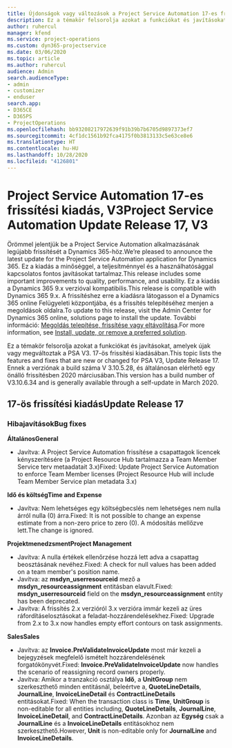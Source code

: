 ```yaml
---
title: Újdonságok vagy változások a Project Service Automation 17-es frissítési kiadásának V3 változatában
description: Ez a témakör felsorolja azokat a funkciókat és javításokat, amelyek elérhetők a Project Service Automation V3. 17-os frissítési kiadásában.
author: ruhercul
manager: kfend
ms.service: project-operations
ms.custom: dyn365-projectservice
ms.date: 03/06/2020
ms.topic: article
ms.author: ruhercul
audience: Admin
search.audienceType:
- admin
- customizer
- enduser
search.app:
- D365CE
- D365PS
- ProjectOperations
ms.openlocfilehash: bb93208217972639f91b39b7b6705d9897373ef7
ms.sourcegitcommit: 4cf1dc1561b92fca4175f0b3813133c5e63ce8e6
ms.translationtype: HT
ms.contentlocale: hu-HU
ms.lasthandoff: 10/28/2020
ms.locfileid: "4126801"
---
```

# <a name="project-service-automation-update-release-17-v3"></a><span data-ttu-id="4069b-103">Project Service Automation 17-es frissítési kiadás, V3</span><span class="sxs-lookup"><span data-stu-id="4069b-103">Project Service Automation Update Release 17, V3</span></span>

<span data-ttu-id="4069b-104">Örömmel jelentjük be a Project Service Automation alkalmazásának legújabb frissítését a Dynamics 365-höz.</span><span class="sxs-lookup"><span data-stu-id="4069b-104">We’re pleased to announce the latest update for the Project Service Automation application for Dynamics 365.</span></span> <span data-ttu-id="4069b-105">Ez a kiadás a minőséggel, a teljesítménnyel és a használhatósággal kapcsolatos fontos javításokat tartalmaz.</span><span class="sxs-lookup"><span data-stu-id="4069b-105">This release includes some important improvements to quality, performance, and usability.</span></span>  <span data-ttu-id="4069b-106">Ez a kiadás a Dynamics 365 9.x verzióval kompatibilis.</span><span class="sxs-lookup"><span data-stu-id="4069b-106">This release is compatible with Dynamics 365 9.x.</span></span> <span data-ttu-id="4069b-107">A frissítéshez erre a kiadásra látogasson el a Dynamics 365 online Felügyeleti központjába, és a frissítés telepítéséhez menjen a megoldások oldalra.</span><span class="sxs-lookup"><span data-stu-id="4069b-107">To update to this release, visit the Admin Center for Dynamics 365 online, solutions page to install the update.</span></span> <span data-ttu-id="4069b-108">További információ: [Megoldás telepítése, frissítése vagy eltávolítása](https://docs.microsoft.com/power-platform/admin/install-remove-preferred-solution).</span><span class="sxs-lookup"><span data-stu-id="4069b-108">For more information, see [Install, update, or remove a preferred solution](https://docs.microsoft.com/power-platform/admin/install-remove-preferred-solution).</span></span>

<span data-ttu-id="4069b-109">Ez a témakör felsorolja azokat a funkciókat és javításokat, amelyek újak vagy megváltoztak a PSA V3. 17-ös frissítési kiadásában.</span><span class="sxs-lookup"><span data-stu-id="4069b-109">This topic lists the features and fixes that are new or changed for PSA V3, Update Release 17.</span></span> <span data-ttu-id="4069b-110">Ennek a verziónak a build száma V 3.10.5.28, és általánosan elérhető egy önálló frissítésben 2020 márciusában.</span><span class="sxs-lookup"><span data-stu-id="4069b-110">This version has a build number of V3.10.6.34 and is generally available through a self-update in March 2020.</span></span>


## <a name="update-release-17"></a><span data-ttu-id="4069b-111">17-ös frissítési kiadás</span><span class="sxs-lookup"><span data-stu-id="4069b-111">Update Release 17</span></span>

### <a name="bug-fixes"></a><span data-ttu-id="4069b-112">Hibajavítások</span><span class="sxs-lookup"><span data-stu-id="4069b-112">Bug fixes</span></span>

<span data-ttu-id="4069b-113">**Általános**</span><span class="sxs-lookup"><span data-stu-id="4069b-113">**General**</span></span>

- <span data-ttu-id="4069b-114">Javítva: A Project Service Automation frissítése a csapattagok licencek kényszerítésére (a Project Resource Hub tartalmazza a Team Member Service terv metaadatait 3.x)</span><span class="sxs-lookup"><span data-stu-id="4069b-114">Fixed: Update Project Service Automation to enforce Team Member licenses (Project Resource Hub will include Team Member Service plan metadata 3.x)</span></span>
 
<span data-ttu-id="4069b-115">**Idő és költség**</span><span class="sxs-lookup"><span data-stu-id="4069b-115">**Time and Expense**</span></span>

- <span data-ttu-id="4069b-116">Javítva: Nem lehetséges egy költségbecslés nem lehetséges nem nulla árról nulla (0) árra.</span><span class="sxs-lookup"><span data-stu-id="4069b-116">Fixed: It is not possible to change an expense estimate from a non-zero price to zero (0).</span></span> <span data-ttu-id="4069b-117">A módosítás mellőzve lett.</span><span class="sxs-lookup"><span data-stu-id="4069b-117">The change is ignored.</span></span>

<span data-ttu-id="4069b-118">**Projektmenedzsment**</span><span class="sxs-lookup"><span data-stu-id="4069b-118">**Project Management**</span></span>

- <span data-ttu-id="4069b-119">Javítva: A nulla értékek ellenőrzése hozzá lett adva a csapattag beosztásának nevéhez.</span><span class="sxs-lookup"><span data-stu-id="4069b-119">Fixed: A check for null values has been added on a team member's position name.</span></span>
- <span data-ttu-id="4069b-120">Javítva: az **msdyn_userresourceid** mező a **msdyn_resourceassignment** entitásban elavult.</span><span class="sxs-lookup"><span data-stu-id="4069b-120">Fixed: **msdyn_userresourceid** field on the **msdyn_resourceassignment** entity has been deprecated.</span></span>
- <span data-ttu-id="4069b-121">Javítva: A frissítés 2.x verzióról 3.x verzióra immár kezeli az üres ráfordításelosztásokat a feladat-hozzárendelésekhez.</span><span class="sxs-lookup"><span data-stu-id="4069b-121">Fixed: Upgrade from 2.x to 3.x now handles empty effort contours on task assignments.</span></span>

<span data-ttu-id="4069b-122">**Sales**</span><span class="sxs-lookup"><span data-stu-id="4069b-122">**Sales**</span></span>

- <span data-ttu-id="4069b-123">Javítva: az **Invoice.PreValidateInvoiceUpdate** most már kezeli a bejegyzések megfelelő ismételt hozzárendelésének forgatókönyvét.</span><span class="sxs-lookup"><span data-stu-id="4069b-123">Fixed: **Invoice.PreValidateInvoiceUpdate** now handles the scenario of reassigning record owners properly.</span></span>
- <span data-ttu-id="4069b-124">Javítva: Amikor a tranzakció osztálya **Idő**, a **UnitGroup** nem szerkeszthető minden entitásnál, beleértve a, **QuoteLineDetails**, **JournalLine**, **InvoiceLineDetail** és **ContractLineDetails** entitásokat.</span><span class="sxs-lookup"><span data-stu-id="4069b-124">Fixed: When the transaction class is **Time**, **UnitGroup** is non-editable for all entities including, **QuoteLineDetails**, **JournalLine**, **InvoiceLineDetail**, and **ContractLineDetails**.</span></span> <span data-ttu-id="4069b-125">Azonban az **Egység** csak a **JournalLine** és a **InvoiceLineDetails** entitásokhoz nem szerkeszthető.</span><span class="sxs-lookup"><span data-stu-id="4069b-125">However, **Unit** is non-editable only for **JournalLine** and **InvoiceLineDetails**.</span></span>



